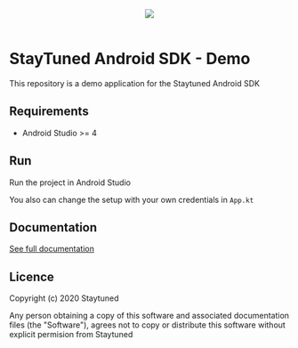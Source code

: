 <div align="center">
  <img src="https://storage.staytuned.io/staytuned/logo-staytuned.svg">
</div>
<br>

# StayTuned Android SDK - Demo

This repository is a demo application for the Staytuned Android SDK

## Requirements

-   Android Studio >= 4

## Run

Run the project in Android Studio

You also can change the setup with your own credentials in `App.kt`

## Documentation

[See full documentation](https://doc.staytuned.io/)

## Licence

Copyright (c) 2020 Staytuned

Any person obtaining a copy of this software and associated documentation
files (the "Software"), agrees not to copy or distribute this software without
explicit permision from Staytuned

